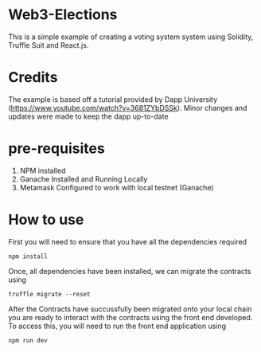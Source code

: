 # Web3-Elections

This is a simple example of creating a voting system system using Solidity, Truffle Suit and React.js. 

# Credits 
The example is based off a tutorial provided by Dapp University (https://www.youtube.com/watch?v=3681ZYbDSSk).
Minor changes and updates were made to keep the dapp up-to-date

# pre-requisites 

1. NPM installed
2. Ganache Installed and Running Locally
3. Metamask Configured to work with local testnet (Ganache)


# How to use 

First you will need to ensure that you have all the dependencies required 
```
npm install
```
Once, all dependencies have been installed, we can migrate the contracts using 
```
truffle migrate --reset
```
After the Contracts have succussfully been migrated onto your local chain you are ready to interact with the contracts using the front end developed. 
To access this, you will need to run the front end application using 
```
npm run dev
```
